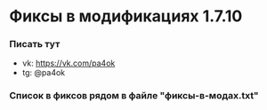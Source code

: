 # Фиксы в модификациях 1.7.10

### Писать тут
- vk: https://vk.com/pa4ok
- tg: @pa4ok

### Список в фиксов рядом в файле "фиксы-в-модах.txt"
